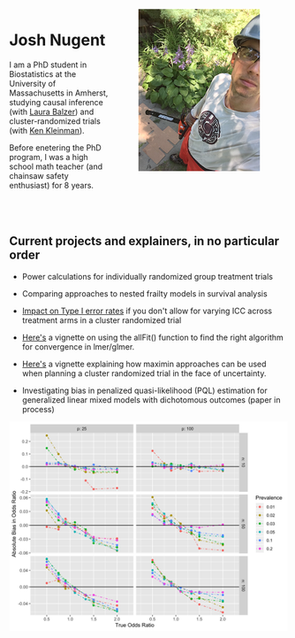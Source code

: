 <img style="float: right;" src="images/chainsaw1.jpg" alt="What I look like" hspace="50">

# Josh Nugent

I am a PhD student in Biostatistics at the University of Massachusetts in Amherst, studying causal inference (with [Laura Balzer](https://www.balzerlab.com/)) and cluster-randomized trials (with [Ken Kleinman](https://www.kleinman.science/)).

Before enetering the PhD program, I was a high school math teacher (and chainsaw safety enthusiast) for 8 years.
<br/>
<br/>
<br/>
<br/>

## Current projects and explainers, in no particular order
 + Power calculations for individually randomized group treatment trials
 
 + Comparing approaches to nested frailty models in survival analysis

 + [Impact on Type I error rates](https://joshua-nugent.github.io/alphacost/) if you don't allow for varying ICC across treatment arms in a cluster randomized trial
 
 + [Here's](https://joshua-nugent.github.io/allFit/) a vignette on using the allFit() function to find the right algorithm for convergence in lmer/glmer.

 + [Here's](https://joshua-nugent.github.io/maximin/) a vignette explaining how maximin approaches can be used when planning a cluster randomized trial in the face of uncertainty.

 + Investigating bias in penalized quasi-likelihood (PQL) estimation for generalized linear mixed models with dichotomous outcomes (paper in process)
 

<img align = "bottom" src="images/bias_pql_sbs1.png" alt="Bias in PQL estimation (plot)">
